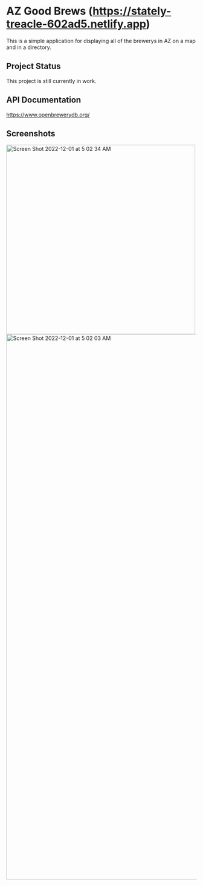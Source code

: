 # AZ Good Brews (https://stately-treacle-602ad5.netlify.app)

This is a simple application for displaying all of the brewerys in AZ on a map and in a directory. 

## Project Status

This project is still currently in work.

## API Documentation

https://www.openbrewerydb.org/

## Screenshots


<img width="500" alt="Screen Shot 2022-12-01 at 5 02 34 AM" src="https://user-images.githubusercontent.com/24486175/205048064-2448b7d3-58c9-4b2a-9592-38fab9e522ea.png">
<img width="1440" alt="Screen Shot 2022-12-01 at 5 02 03 AM" src="https://user-images.githubusercontent.com/24486175/205048075-810c3e3c-1a0e-4608-bba6-88f9c8e793ae.png">
